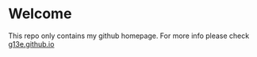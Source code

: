 # Welcome
This repo only contains my github homepage. 
For more info please check [g13e.github.io](g13e.github.io)
